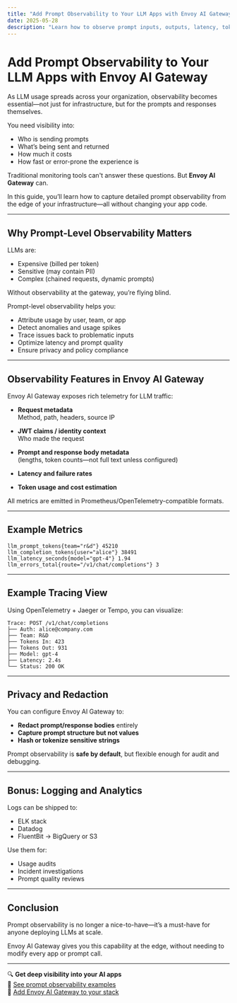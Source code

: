 ```yaml
---
title: "Add Prompt Observability to Your LLM Apps with Envoy AI Gateway"
date: 2025-05-28
description: "Learn how to observe prompt inputs, outputs, latency, token counts, and more in LLM applications using Envoy AI Gateway."
---
```


# Add Prompt Observability to Your LLM Apps with Envoy AI Gateway

As LLM usage spreads across your organization, observability becomes essential—not just for infrastructure, but for the prompts and responses themselves.

You need visibility into:

- Who is sending prompts
- What’s being sent and returned
- How much it costs
- How fast or error-prone the experience is

Traditional monitoring tools can't answer these questions. But **Envoy AI Gateway** can.

In this guide, you’ll learn how to capture detailed prompt observability from the edge of your infrastructure—all without changing your app code.

---

## Why Prompt-Level Observability Matters

LLMs are:
- Expensive (billed per token)
- Sensitive (may contain PII)
- Complex (chained requests, dynamic prompts)

Without observability at the gateway, you’re flying blind.

Prompt-level observability helps you:
- Attribute usage by user, team, or app
- Detect anomalies and usage spikes
- Trace issues back to problematic inputs
- Optimize latency and prompt quality
- Ensure privacy and policy compliance

---

## Observability Features in Envoy AI Gateway

Envoy AI Gateway exposes rich telemetry for LLM traffic:

- **Request metadata**  
  Method, path, headers, source IP

- **JWT claims / identity context**  
  Who made the request

- **Prompt and response body metadata**  
  (lengths, token counts—not full text unless configured)

- **Latency and failure rates**

- **Token usage and cost estimation**

All metrics are emitted in Prometheus/OpenTelemetry-compatible formats.

---

## Example Metrics

```text
llm_prompt_tokens{team="r&d"} 45210
llm_completion_tokens{user="alice"} 38491
llm_latency_seconds{model="gpt-4"} 1.94
llm_errors_total{route="/v1/chat/completions"} 3
```

---

## Example Tracing View

Using OpenTelemetry + Jaeger or Tempo, you can visualize:

```
Trace: POST /v1/chat/completions
├── Auth: alice@company.com
├── Team: R&D
├── Tokens In: 423
├── Tokens Out: 931
├── Model: gpt-4
├── Latency: 2.4s
└── Status: 200 OK
```

---

## Privacy and Redaction

You can configure Envoy AI Gateway to:
- **Redact prompt/response bodies** entirely
- **Capture prompt structure but not values**
- **Hash or tokenize sensitive strings**

Prompt observability is **safe by default**, but flexible enough for audit and debugging.

---

## Bonus: Logging and Analytics

Logs can be shipped to:
- ELK stack
- Datadog
- FluentBit → BigQuery or S3

Use them for:
- Usage audits
- Incident investigations
- Prompt quality reviews

---

## Conclusion

Prompt observability is no longer a nice-to-have—it’s a must-have for anyone deploying LLMs at scale.

Envoy AI Gateway gives you this capability at the edge, without needing to modify every app or prompt call.

---

🔍 **Get deep visibility into your AI apps**  
📘 [See prompt observability examples](#)  
🚀 [Add Envoy AI Gateway to your stack](#)
